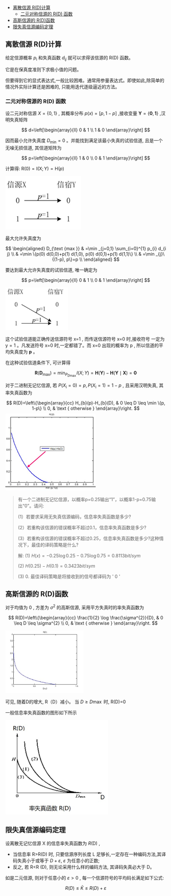 - [离散信源 R(D)计算](#离散信源-rd计算)
  - [二元对称信源的  R(D)  函数](#二元对称信源的--rd--函数)
- [高斯信源的 R(D)函数](#高斯信源的-rd函数)
- [限失真信源编码定理](#限失真信源编码定理)


## 离散信源 R(D)计算

给定信源概率  $p_{\mathrm{i}}$  和失真函数  $d_{\mathrm{i} j}$  就可以求得该信源的  R(D)  函数。

它是在保真度准则下求极小值的问题。

但要得到它的显式表达式,一般比较困难。通常用参量表达式。即使如此,除简单的情况外实际计算还是困难的, 只能用迭代逐级逼近的方法。

### 二元对称信源的  R(D)  函数

设二元对称信源  $X=\{0,1\}$ , 其概率分布  $p(x)=[p, 1-p]$ ,接收变量  $\mathbf{Y}=\{\mathbf{0}, \mathbf{1}\}$ ,汉明失真矩阵


$$
d=\left[\begin{array}{ll}
0 & 1 \\
1 & 0
\end{array}\right]
$$


因而最小允许失真度  $D_{\min }=0$  。并能找到满足该最小失真的试验信道, 且是一个无噪无损信道, 其信道矩阵为


$$
p=\left[\begin{array}{ll}
1 & 0 \\
0 & 1
\end{array}\right]
$$

计算得:  $\mathrm{R}(0)=\mathrm{I}(\mathrm{X} ; \mathrm{Y})=\mathrm{H}(p)$ 

![](https://raw.githubusercontent.com/timerring/picgo/master/picbed/image-20230207184801859.png)

最大允许失真度为


$$
\begin{aligned}
D_{\text {max }} & =\min _{j=0,1} \sum_{i=0}^{1} p_{i} d_{i j} \\
& =\min \{p(0) d(0,0)+p(1) d(1,0), p(0) d(0,1)+p(1) d(1,1)\} \\
& =\min _{j}\{(1-p), p\}=p \\
\end{aligned}
$$


要达到最大允许失真度的试验信道, 唯一确定为


$$
p=\left[\begin{array}{ll}
0 & 1 \\
0 & 1
\end{array}\right]
$$


![](https://raw.githubusercontent.com/timerring/picgo/master/picbed/image-20230207185620649.png)

这个试验信道能正确传送信源符号  x=1 , 而传送信源符号  x=0  时,接收符号 一定为  $\mathrm{y}=1$  。凡发送符号  x=0  时,一定都错了。而  x=0  出现的概率为  p , 所以信道的平均失真度为  $\boldsymbol{p}$  。

在这种试验信道条件下, 可计算得



$$
\mathbf{R}\left(\mathbf{D}_{\max }\right)=\min _{P_{D \max }} I(X ; Y)=\boldsymbol{H}(\boldsymbol{Y})-\boldsymbol{H}(\boldsymbol{Y} \mid \boldsymbol{X})=\mathbf{0}
$$


对于二进制无记忆信源, 若  $P(X_{\mathrm{i}}=0)=p, P(X_{\mathrm{i}}=1)=1-   p$ , 且采用汉明失真, 其率失真函数为

$$
R(D)=\left\{\begin{array}{cc}
H_{b}(p)-H_{b}(D), & 0 \leq D \leq \min \{p, 1-p\} \\
0, & \text { otherwise }
\end{array}\right.
$$
![](https://raw.githubusercontent.com/timerring/picgo/master/picbed/image-20230207185829915.png)



> 有一个二进制无记忆信源，以概率p=0.25输出“1”，以概率1-p=0.75输出“0”。请问:
>
> (1）若要求采用无失真信源编码，信息率失真函数是多少?
>
> (2）若重构该信源的错误概率不超过0.1，信息率失真函数是多少?
>
> (3）若重构该信源的错误概率不超过0.25，信息率失真函数是多少?这种情况下，最佳的译码策略是什么?
>
> 解:
> (1)  $H(x)=-0.25 \log 0.25-0.75 \log 0.75=0.8113  bit/sym$
>
> (2)  $H(0.25)-H(0.1)=0.3423 bit/sym$
>
> (3) 0. 最佳译码策略是将接收到的信号都译码为 ' 0 '

## 高斯信源的 R(D)函数

对于均值为 0 , 方差为  $\sigma^{2}$  的高斯信源, 采用平方失真时的率失真函数为


$$
R(D)=\left\{\begin{array}{cc}
\frac{1}{2} \log \frac{\sigma^{2}}{D}, & 0 \leq D \leq \sigma^{2} \\
0, & \text { otherwise }
\end{array}\right.
$$



![](https://raw.githubusercontent.com/timerring/picgo/master/picbed/image-20230207202532495.png)

可见, 随着D的增大, R（D）减小。 当  $D \geqslant D \max$  时,  R(D)=0 

一般信息率失真函数的图形如下所示

![](https://raw.githubusercontent.com/timerring/picgo/master/picbed/image-20230207202608123.png)

## 限失真信源编码定理

设离散无记忆信源  $\mathrm{X}$  的信息率失真函数为  $R(\mathrm{D})$ ,

+ 当信息率  R>R(D)  时, 只要信源序列长度  L  足够长,一定存在一种编码方法,其译码失真小于或等于  $D+\varepsilon$, $\varepsilon$  为任意小的正数;
+ 反之, 若  R<R  (D), 则无论采用什么样的编码方法, 其译码失真必大于 D。

如是二元信源, 则对于任意小的  $\varepsilon>0$ , 每一个信源符号的平均码长满足如下公式:


$$
R(D) \leq \bar{K} \leq R(D)+\varepsilon
$$



